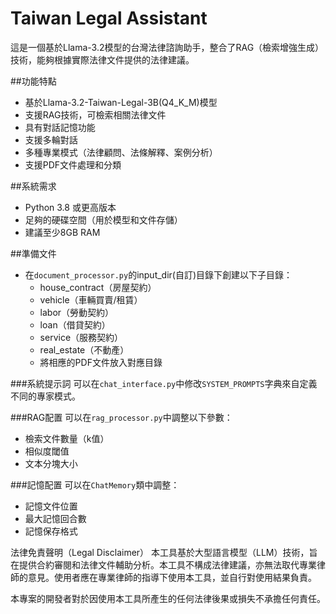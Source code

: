 # Taiwan Legal Assistant
這是一個基於Llama-3.2模型的台灣法律諮詢助手，整合了RAG（檢索增強生成）技術，能夠根據實際法律文件提供的法律建議。

##功能特點
- 基於Llama-3.2-Taiwan-Legal-3B(Q4_K_M)模型
- 支援RAG技術，可檢索相關法律文件
- 具有對話記憶功能
- 支援多輪對話
- 多種專業模式（法律顧問、法條解釋、案例分析）
- 支援PDF文件處理和分類

##系統需求
- Python 3.8 或更高版本
- 足夠的硬碟空間（用於模型和文件存儲）
- 建議至少8GB RAM
  
##準備文件
- 在`document_processor.py`的input_dir(自訂)目錄下創建以下子目錄：
    - house_contract（房屋契約）
    - vehicle（車輛買賣/租賃）
    - labor（勞動契約）
    - loan（借貸契約）
    - service（服務契約）
    - real_estate（不動產）
  - 將相應的PDF文件放入對應目錄

###系統提示詞
可以在`chat_interface.py`中修改`SYSTEM_PROMPTS`字典來自定義不同的專家模式。

###RAG配置
可以在`rag_processor.py`中調整以下參數：
- 檢索文件數量（k值）
- 相似度閾值
- 文本分塊大小

###記憶配置
可以在`ChatMemory`類中調整：
- 記憶文件位置
- 最大記憶回合數
- 記憶保存格式

法律免責聲明（Legal Disclaimer）
本工具基於大型語言模型（LLM）技術，旨在提供合約審閱和法律文件輔助分析。本工具不構成法律建議，亦無法取代專業律師的意見。使用者應在專業律師的指導下使用本工具，並自行對使用結果負責。

本專案的開發者對於因使用本工具所產生的任何法律後果或損失不承擔任何責任。

